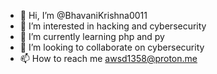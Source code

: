- 👋 Hi, I’m @BhavaniKrishna0011
- 👀 I’m interested in hacking and cybersecurity 
- 🌱 I’m currently learning php and py
- 💞️ I’m looking to collaborate on cybersecurity 
- 📫 How to reach me awsd1358@proton.me

<!---
BhavaniKrishna0011/BhavaniKrishna0011 is a ✨ special ✨ repository because its `README.md` (this file) appears on your GitHub profile.
You can click the Preview link to take a look at your changes.
--->
